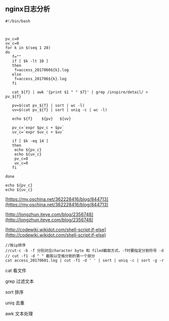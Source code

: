 ## nginx日志分析

    #!/bin/bash



    pv_c=0
    uv_c=0
    for k in $(seq 1 28)
    do
       f=""
       if [ $k -lt 10 ]
       then
        f=access_2017060${k}.log
       else
        f=access_201706${k}.log
       fi

       cat ${f} | awk '{print $1 " " $7}' | grep /inspire/detail/ > pv_${f}

       pv=$(cat pv_${f} | sort | wc -l)
       uv=$(cat pv_${f} | sort | uniq -c | wc -l)

       echo ${f}    ${pv}   ${uv} 

       pv_c=`expr $pv_c + $pv`
       uv_c=`expr $uv_c + $uv`

       if [ $k -eq 14 ]
       then
        echo ${pv_c}
        echo ${uv_c}
        pv_c=0
        uv_c=0
       fi

    done

    echo ${pv_c}
    echo ${uv_c}

[https://my.oschina.net/362228416/blog/844713](https://my.oschina.net/362228416/blog/844713)

[http://longzhun.iteye.com/blog/2356748](http://longzhun.iteye.com/blog/2356748)

[http://codewiki.wikidot.com/shell-script:if-else](http://codewiki.wikidot.com/shell-script:if-else)

```
//按ip排序
//cut-c -b -f 分别对应character byte 和 filed截取方式，-f时要指定分割符号 -d
// cut -f1 -d " " 截取以空格分割的第一个部分
cat access_20170601.log | cut -f1 -d ' ' | sort | uniq -c | sort -g -r 

```



cat 看文件

grep 过滤文本

sort 排序

uniq 去重

awk 文本处理



